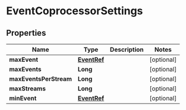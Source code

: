 # EventCoprocessorSettings

## Properties
Name | Type | Description | Notes
------------ | ------------- | ------------- | -------------
**maxEvent** | [**EventRef**](EventRef.md) |  |  [optional]
**maxEvents** | **Long** |  |  [optional]
**maxEventsPerStream** | **Long** |  |  [optional]
**maxStreams** | **Long** |  |  [optional]
**minEvent** | [**EventRef**](EventRef.md) |  |  [optional]

